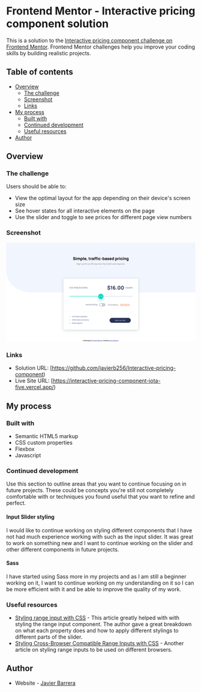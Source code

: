 # Frontend Mentor - Interactive pricing component solution

This is a solution to the [Interactive pricing component challenge on Frontend Mentor](https://www.frontendmentor.io/challenges/interactive-pricing-component-t0m8PIyY8). Frontend Mentor challenges help you improve your coding skills by building realistic projects. 

## Table of contents

- [Overview](#overview)
  - [The challenge](#the-challenge)
  - [Screenshot](#screenshot)
  - [Links](#links)
- [My process](#my-process)
  - [Built with](#built-with)
  - [Continued development](#continued-development)
  - [Useful resources](#useful-resources)
- [Author](#author)

## Overview

### The challenge

Users should be able to:

- View the optimal layout for the app depending on their device's screen size
- See hover states for all interactive elements on the page
- Use the slider and toggle to see prices for different page view numbers

### Screenshot

![screenshot](./page-screenshot.png)

### Links

- Solution URL: [https://github.com/javierb256/Interactive-pricing-component)
- Live Site URL: [https://interactive-pricing-component-iota-five.vercel.app/)

## My process

### Built with

- Semantic HTML5 markup
- CSS custom properties
- Flexbox
- Javascript

### Continued development

Use this section to outline areas that you want to continue focusing on in future projects. These could be concepts you're still not completely comfortable with or techniques you found useful that you want to refine and perfect.

#### Input Slider styling
I would like to continue working on styling different components that I have not had much experience working with such as the input slider. It was great to work on something new and I want to continue working on the slider and 
other different components in future projects.

#### Sass
I have started using Sass more in my projects and as I am still a beginner working on it, I want to continue working on my understanding on it so I can be more efficient with it and be able to improve the quality of my work.

### Useful resources

- [Styling range input with CSS](https://nikitahl.com/style-range-input-css) - This article greatly helped with with styling the range input component. The author gave a great breakdown on what each property does and how
to apply different stylings to different parts of the slider.
- [Styling Cross-Browser Compatible Range Inputs with CSS](https://css-tricks.com/styling-cross-browser-compatible-range-inputs-css/) - Another article on styling range inputs to be used on different browsers.

## Author

- Website - [Javier Barrera](https://github.com/javierb256)

